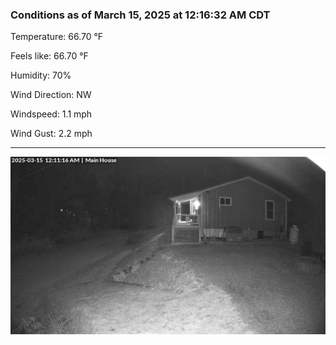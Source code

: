 ### Conditions as of March 15, 2025 at 12:16:32 AM CDT 

Temperature: 66.70 &deg;F

Feels like: 66.70 &deg;F

Humidity: 70%

Wind Direction: NW

Windspeed: 1.1 mph

Wind Gust: 2.2 mph

---

<img src="./images/latest.jpeg"/>

